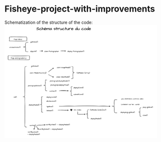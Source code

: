 # Fisheye-project-with-improvements


Schematization of the structure of the code:
![SCHEMA-CODE](./Schema-structure-code-P6.png)
